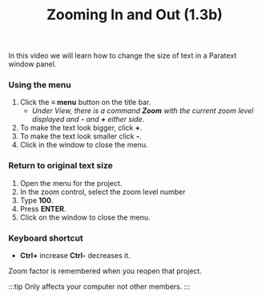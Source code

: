 ﻿---
title: Zooming In and Out (1.3b)
---
In this video we will learn how to change the size of text in a Paratext window panel.

### Using the menu
1.  Click the **≡ menu** button on the title bar.  
     -  *Under View, there is a command **Zoom** with the current zoom level displayed and **-** and **+** either side*.
1.  To make the text look bigger, click **+**.
1.  To make the text look smaller click **-**.
1.  Click in the window to close the menu.

### Return to original text size

1.  Open the menu for the project.
1.  In the zoom control, select the zoom level number
1.  Type **100**.
1.  Press **ENTER**.
1.  Click on the window to close the menu.


### Keyboard shortcut

-  **Ctrl+** increase **Ctrl-** decreases it.

Zoom factor is remembered when you reopen that project.

:::tip
Only affects your computer not other members.
:::
